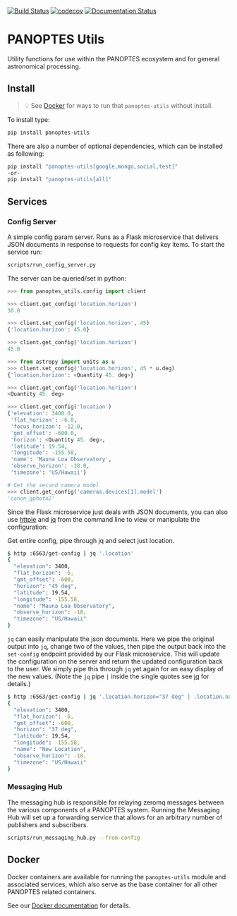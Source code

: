 [![Build Status](https://travis-ci.com/panoptes/panoptes-utils.svg?branch=master)](https://travis-ci.com/panoptes/panoptes-utils)
[![codecov](https://codecov.io/gh/panoptes/panoptes-utils/branch/master/graph/badge.svg)](https://codecov.io/gh/panoptes/panoptes-utils)
[![Documentation Status](https://readthedocs.org/projects/panoptes-utils/badge/?version=latest)](https://panoptes-utils.readthedocs.io/en/latest/?badge=latest)

# PANOPTES Utils

Utility functions for use within the PANOPTES ecosystem and for general astronomical processing.

## Install
<a href="#" name='install'></a>

> :bulb: See [Docker](#docker) for ways to run that `panoptes-utils` without install.

To install type:

```bash
pip install panoptes-utils
```

There are also a number of optional dependencies, which can be installed as following:

```bash
pip install "panoptes-utils[google,mongo,social,test]"
-or-
pip install "panoptes-utils[all]"
```

## Services
<a href="#" name='services'></a>

### Config Server
<a href="#" name='config-server'></a>

A simple config param server. Runs as a Flask microservice that delivers JSON documents
in response to requests for config key items. To start the service run:

```bash
scripts/run_config_server.py
```

The server can be queried/set in python:

```python
>>> from panoptes_utils.config import client

>>> client.get_config('location.horizon')
30.0

>>> client.set_config('location.horizon', 45)
{'location.horizon': 45.0}

>>> client.get_config('location.horizon')
45.0

>>> from astropy import units as u
>>> client.set_config('location.horizon', 45 * u.deg)
{'location.horizon': <Quantity 45. deg>}

>>> client.get_config('location.horizon')
<Quantity 45. deg>

>>> client.get_config('location')
{'elevation': 3400.0,
 'flat_horizon': -6.0,
 'focus_horizon': -12.0,
 'gmt_offset': -600.0,
 'horizon': <Quantity 45. deg>,
 'latitude': 19.54,
 'longitude': -155.58,
 'name': 'Mauna Loa Observatory',
 'observe_horizon': -18.0,
 'timezone': 'US/Hawaii'}

# Get the second camera model
>>> client.get_config('cameras.devices[1].model')
'canon_gphoto2'
```

Since the Flask microservice just deals with JSON documents, you can also use
[httpie](https://httpie.org/) and [jq](https://stedolan.github.io/jq/) from the command line to view
or manipulate the configuration:

Get entire config, pipe through jq and select just location.

```bash
$ http :6563/get-config | jq '.location'                                                                                                                                                                      
{
  "elevation": 3400,
  "flat_horizon": -6,
  "gmt_offset": -600,
  "horizon": "45 deg",
  "latitude": 19.54,
  "longitude": -155.58,
  "name": "Mauna Loa Observatory",
  "observe_horizon": -18,
  "timezone": "US/Hawaii"
}
```

`jq` can easily manipulate the json documents. Here we pipe the original output into `jq`, change two of the values, then pipe
the output back into the `set-config` endpoint provided by our Flask microservice. This will update the configuration on the server
and return the updated configuration back to the user. We simply pipe this through `jq` yet again for an easy display of the new values. 
(Note the `jq` pipe `|` inside the single quotes see [jq](https://stedolan.github.io/jg/) for details.)

```bash
$ http :6563/get-config | jq '.location.horizon="37 deg" | .location.name="New Location"' | http :6563/set-config | jq '.location'
{
  "elevation": 3400,
  "flat_horizon": -6,
  "gmt_offset": -600,
  "horizon": "37 deg",
  "latitude": 19.54,
  "longitude": -155.58,
  "name": "New Location",
  "observe_horizon": -18,
  "timezone": "US/Hawaii"
}
```

### Messaging Hub
<a href="#" name='messaging-hub'></a>

The messaging hub is responsible for relaying zeromq messages between the various components of a
PANOPTES system. Running the Messaging Hub will set up a forwarding service that allows for an arbitrary
number of publishers and subscribers.

```bash
scripts/run_messaging_hub.py --from-config
```

## Docker
<a name="docker"></a>

Docker containers are available for running the `panoptes-utils` module and associated services, which
also serve as the base container for all other PANOPTES related containers.

See our [Docker documentation](https://panoptes-utils.readthedocs.io/en/latest/docker.html) for details.
